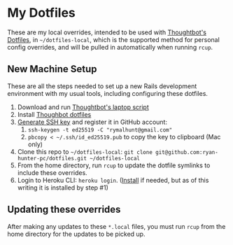 # My Dotfiles

These are my local overrides, intended to be used with [Thoughtbot's Dotfiles](https://github.com/thoughtbot/dotfiles), in `~/dotfiles-local`, which is the supported method for personal config overrides, and will be pulled in automatically when running `rcup`.

## New Machine Setup

These are all the steps needed to set up a new Rails development environment with my usual tools, including configuring these dotfiles.

1. Download and run [Thoughtbot's laptop script](https://github.com/thoughtbot/laptop)
2. Install [Thoughbot dotfiles](https://github.com/thoughtbot/dotfiles)
3. [Generate SSH key](https://docs.github.com/en/free-pro-team@latest/github/authenticating-to-github/generating-a-new-ssh-key-and-adding-it-to-the-ssh-agent#generating-a-new-ssh-key) and register it in GitHub account:
    1. `ssh-keygen -t ed25519 -C "rymalhunt@gmail.com"`
    2. `pbcopy < ~/.ssh/id_ed25519.pub` to copy the key to clipboard (Mac only)
4. Clone this repo to `~/dotfiles-local`: `git clone git@github.com:ryan-hunter-pc/dotfiles.git ~/dotfiles-local`
5. From the home directory, run `rcup` to update the dotfile symlinks to include these overrides.
6. Login to Heroku CLI: `heroku login`. ([Install](https://devcenter.heroku.com/articles/heroku-cli) if needed, but as of this writing it is installed by step #1)

## Updating these overrides

After making any updates to these `*.local` files, you must run `rcup` from the home directory for the updates to be picked up.
